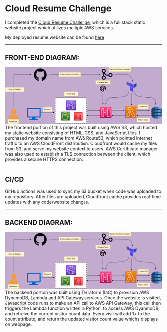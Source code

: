 # **Cloud Resume Challenge**
I completed the [Cloud Resume Challenge](https://cloudresumechallenge.dev/docs/the-challenge/aws/), which is a full stack static website project which utilizes multiple AWS services.

My deployed resume website can be found [here](https://chasedecosterresume.com)

---

## FRONT-END DIAGRAM: 
![This is an image](images/front_end.png)
The frontend portion of this project was built using AWS S3, which hosted my static website consisting of HTML, CSS, and JavaScript files. I purchased my domain name from AWS Route53, which pointed internet traffic to an AWS CloudFront distribution. Cloudfront would cache my files from S3, and serve my website content to users. AWS Certificate manager was also used to establish a TLS connection between the client, which provides a secure HTTPS connection. 

---

## CI/CD
GitHub actions was used to sync my S3 bucket when code was uploaded to my repository. After files are uploaded, Cloudfront cache provides real-time updates with any code/website changes.

---

## BACKEND DIAGRAM:
![This is an image](images/back_end.png)
The backend portion was built using Terraform (IaC) to provision AWS DynamoDB, Lambda and API Gateway services. Once the website is visited, Javascript code runs to make an API call to AWS API Gateway; this call then triggers the Lambda function written in Python, to access AWS DyanmoDB, and retreive the current visitor count data. Every visit will add 1+ to the count attribute, and return the updated visitor count value whichs displays on webpage. 

<!-- ## CI/CD
GitHub Actions were used to update the changes made in the Terraform configuration files any time code was pushed. Cypress tests were also run on the API Gateway to ensure the Lambda function returned usable data. -->